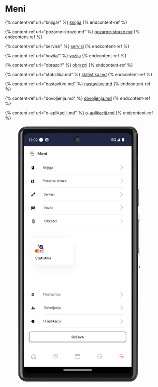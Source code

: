 # Meni

{% content-ref url="knjiga/" %}
[knjiga](knjiga/)
{% endcontent-ref %}

{% content-ref url="pozarne-straze.md" %}
[pozarne-straze.md](pozarne-straze.md)
{% endcontent-ref %}

{% content-ref url="servisi/" %}
[servisi](servisi/)
{% endcontent-ref %}

{% content-ref url="vozila/" %}
[vozila](vozila/)
{% endcontent-ref %}

{% content-ref url="obrazci/" %}
[obrazci](obrazci/)
{% endcontent-ref %}

{% content-ref url="statistika.md" %}
[statistika.md](statistika.md)
{% endcontent-ref %}

{% content-ref url="nastavitve.md" %}
[nastavitve.md](nastavitve.md)
{% endcontent-ref %}

{% content-ref url="dovoljenja.md" %}
[dovoljenja.md](dovoljenja.md)
{% endcontent-ref %}

{% content-ref url="o-aplikaciji.md" %}
[o-aplikaciji.md](o-aplikaciji.md)
{% endcontent-ref %}

<figure><img src="../../.gitbook/assets/image (207).png" alt=""><figcaption></figcaption></figure>

